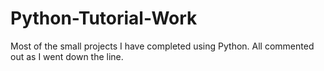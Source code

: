 # Python-Tutorial-Work
Most of the small projects I have completed using Python. All commented out as I went down the line.
